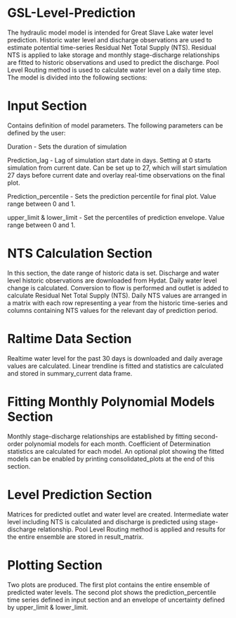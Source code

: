 # GSL-Level-Prediction

The hydraulic model model is intended for Great Slave Lake water level prediction. Historic water level and discharge observations are used to estimate potential time-series Residual Net Total Supply (NTS). Residual NTS is applied to lake storage and monthly stage-discharge relationships are fitted to historic observations and used to predict the discharge. Pool Level Routing method is used to calculate water level on a daily time step. The model is divided into the following sections:

# Input Section
Contains definition of model parameters. The following parameters can be defined by the user:

Duration - Sets the duration of simulation

Prediction_lag - Lag of simulation start date in days. Setting at 0 starts simulation from current date. Can be set up to 27, which will start simulation 27 days before current date and overlay real-time observations on the final plot.

Prediction_percentile - Sets the prediction percentile for final plot. Value range between 0 and 1.

upper_limit & lower_limit - Set the percentiles of prediction envelope. Value range between 0 and 1.

# NTS Calculation Section
In this section, the date range of historic data is set. Discharge and water level historic observations are downloaded from Hydat. Daily water level change is calculated. Conversion to flow is performed and outlet is added to calculate Residual Net Total Supply (NTS). Daily NTS values are arranged in a matrix with each row representing a year from the historic time-series and columns containing NTS values for the relevant day of prediction period.

# Raltime Data Section
Realtime water level for the past 30 days is downloaded and daily average values are calculated. Linear trendline is fitted and statistics are calculated and stored in summary_current data frame.

# Fitting Monthly Polynomial Models Section
Monthly stage-discharge relationships are established by fitting second-order polynomial models for each month. Coefficient of Determination statistics are calculated for each model. An optional plot showing the fitted models can be enabled by printing consolidated_plots at the end of this section. 

# Level Prediction Section
Matrices for predicted outlet and water level are created. Intermediate water level including NTS is calculated and discharge is predicted using stage-discharge relationship. Pool Level Routing method is applied and results for the entire ensemble are stored in result_matrix.

# Plotting Section
Two plots are produced. The first plot contains the entire ensemble of predicted water levels. The second plot shows the prediction_percentile time series defined in input section and an envelope of uncertainty defined by upper_limit & lower_limit.

